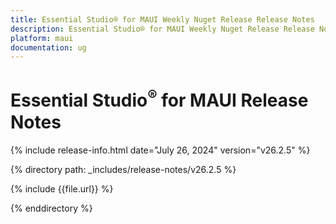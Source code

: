 ```yaml
---
title: Essential Studio® for MAUI Weekly Nuget Release Release Notes  
description: Essential Studio® for MAUI Weekly Nuget Release Release Notes  
platform: maui
documentation: ug
---
```


# Essential Studio<sup>®</sup> for MAUI  Release Notes  

{% include release-info.html date="July 26, 2024"  version="v26.2.5" %} 

{% directory path: _includes/release-notes/v26.2.5 %}

{% include {{file.url}} %}

{% enddirectory %}
